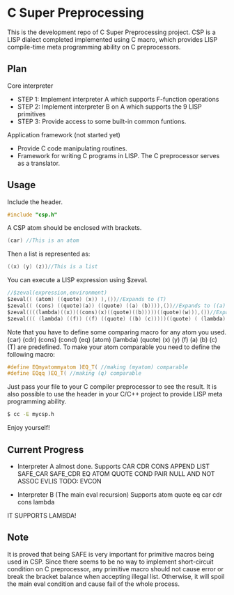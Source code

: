 # C Super Preprocessing
This is the development repo of C Super Preprocessing project.
CSP is a LISP dialect completed implemented using C macro, which provides LISP compile-time meta programming ability on C preprocessors.
## Plan
Core interpreter
- STEP 1: Implement interpreter A which supports F-function operations
- STEP 2: Implement interpreter B on A which supports the 9 LISP primitives
- STEP 3: Provide access to some built-in common funtions.

Application framework (not started yet)
- Provide C code manipulating routines.
- Framework for writing C programs in LISP. The C preprocessor serves as a translator.
## Usage
Include the header.
```C
#include "csp.h"
```
A CSP atom should be enclosed with brackets.
```C
(car) //This is an atom
```
Then a list is represented as:
```C
((x) (y) (z))//This is a list
```
You can execute a LISP expression using $zeval.
```C
//$zeval(expression,environment)
$zeval(( (atom) ((quote) (x)) ),())//Expands to (T)
$zeval(( (cons) ((quote)(a)) ((quote) ((a) (b)))),())//Expands to ((a) (a) (b))
$zeval((((lambda)((x))((cons)(x)((quote)((b)))))((quote)(w))),())//Expands to ((w)(b))
$zeval((( (lambda) ((f)) ((f) ((quote) ((b) (c)))))((quote) ( (lambda) ((x)) ((cons) ((quote)(a)) (x))))),())//Expands to ((a)(b)(c))
```
Note that you have to define some comparing macro for any atom you used. (car) (cdr) (cons) (cond) (eq) (atom) (lambda) (quote) (x) (y) (f) (a) (b) (c) (T) are predefined.
To make your atom comparable you need to define the following macro:
```C
#define EQmyatommyatom )EQ_T( //making (myatom) comparable
#define EQqq )EQ_T( //making (q) comparable
```
Just pass your file to your C compiler preprocessor to see the result. It is also possible to use the header in your C/C++ project to provide LISP meta programming ability.
```bash
$ cc -E mycsp.h
```
Enjoy yourself!
## Current Progress
- Interpreter A almost done.
Supports CAR CDR CONS APPEND LIST SAFE_CAR SAFE_CDR EQ ATOM QUOTE COND PAIR NULL AND NOT ASSOC EVLIS
TODO: EVCON

- Interpreter B (The main eval recursion)
Supports atom quote eq car cdr cons lambda

IT SUPPORTS LAMBDA!
## Note
It is proved that being SAFE is very important for primitive macros being used in CSP.
Since there seems to be no way to implement short-circuit condition on C preprocessor, any primitive macro should not cause error or break the bracket balance when accepting illegal list. Otherwise, it will spoil the main eval condition and cause fail of the whole process.
